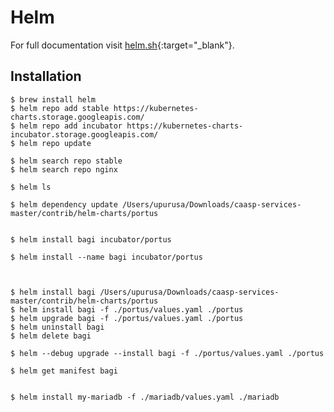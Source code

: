 # Helm

For full documentation visit [helm.sh](https://helm.sh/){:target="_blank"}.

## Installation


	$ brew install helm
	$ helm repo add stable https://kubernetes-charts.storage.googleapis.com/
	$ helm repo add incubator https://kubernetes-charts-incubator.storage.googleapis.com/
	$ helm repo update
	
	$ helm search repo stable
	$ helm search repo nginx
	
	$ helm ls
	
	$ helm dependency update /Users/upurusa/Downloads/caasp-services-master/contrib/helm-charts/portus
	
	
	$ helm install bagi incubator/portus
	
	$ helm install --name bagi incubator/portus
	
	
	
	$ helm install bagi /Users/upurusa/Downloads/caasp-services-master/contrib/helm-charts/portus
	$ helm install bagi -f ./portus/values.yaml ./portus
	$ helm upgrade bagi -f ./portus/values.yaml ./portus
	$ helm uninstall bagi
	$ helm delete bagi

	$ helm --debug upgrade --install bagi -f ./portus/values.yaml ./portus

	$ helm get manifest bagi


	$ helm install my-mariadb -f ./mariadb/values.yaml ./mariadb

